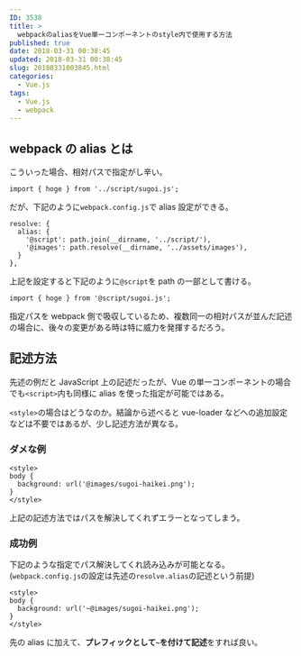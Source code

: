 ```yaml
---
ID: 3538
title: >
  webpackのaliasをVue単一コンポーネントのstyle内で使用する方法
published: true
date: 2018-03-31 00:38:45
updated: 2018-03-31 00:38:45
slug: 20180331003845.html
categories:
  - Vue.js
tags:
  - Vue.js
  - webpack
---
```


## webpack の alias とは

こういった場合、相対パスで指定がし辛い。

```language-js
import { hoge } from '../script/sugoi.js';
```

だが、下記のように`webpack.config.js`で alias 設定ができる。

```language-js
resolve: {
  alias: {
    '@script': path.join(__dirname, '../script/'),
    '@images': path.resolve(__dirname, '../assets/images'),
  }
},
```

上記を設定すると下記のように`@script`を path の一部として書ける。

```language-js
import { hoge } from '@script/sugoi.js';
```

指定パスを webpack 側で吸収しているため、複数同一の相対パスが並んだ記述の場合に、後々の変更がある時は特に威力を発揮するだろう。

## 記述方法

先述の例だと JavaScript 上の記述だったが、Vue の単一コンポーネントの場合でも`<script>`内も同様に alias を使った指定が可能ではある。

`<style>`の場合はどうなのか。結論から述べると vue-loader などへの追加設定などは不要ではあるが、少し記述方法が異なる。

### ダメな例

```language-html
<style>
body {
  background: url('@images/sugoi-haikei.png');
}
</style>
```

上記の記述方法ではパスを解決してくれずエラーとなってしまう。

### 成功例

下記のような指定でパス解決してくれ読み込みが可能となる。(`webpack.config.js`の設定は先述の`resolve.alias`の記述という前提)

```language-html
<style>
body {
  background: url('~@images/sugoi-haikei.png');
}
</style>
```

先の alias に加えて、<b>プレフィックとして<code>~</code>を付けて記述</b>をすれば良い。

